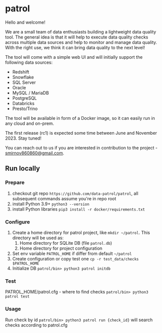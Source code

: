 # patrol

Hello and welcome!

We are a small team of data enthusiasts building a lightweight data quality tool. The general idea is that it will help to execute data quality checks across multiple data sources and help to monitor and manage data quality. With the right use, we think it can bring data quality to the next level!

The tool will come with a simple web UI and will initially support the following data sources:

- Redshift
- Snowflake
- SQL Server
- Oracle 
- MySQL / MariaDB
- PostgreSQL
- Databricks
- Presto/Trino

The tool will be available in form of a Docker image, so it can easily run in any cloud and on-prem.

The first release (rc1) is expected some time between June and November 2023. Stay tuned!

You can reach out to us if you are interested in contribution to the project - smirnov860860@gmail.com.

## Run locally

### Prepare
1. checkout git repo `https://github.com/data-patrol/patrol`, all subsequent commands assume you're in repo root
2. install Python 3.9+ `python3 --version`
3. install Python libraries `pip3 install -r docker/requirements.txt`

### Configure
1. Create a home directory for patrol project, like `mkdir ~/patrol`. This directory will be used as:
   1. Home directory for SQLite DB (file `patrol.db`)
   2. Home directory for project configuration 
2. Set env variable `PATROL_HOME` if differ from default `~/patrol`
3. Create configuration or copy test one `cp -r test_data/checks $PATROL_HOME`
4. Initialize DB `patrol/bin> python3 patrol initdb`

### Test
PATROL_HOME/patrol.cfg - where to find checks
`patrol/bin> python3 patrol test`

### Usage
Run check by id `patrol/bin> python3 patrol run {check_id}`
will search checks according to patrol.cfg
